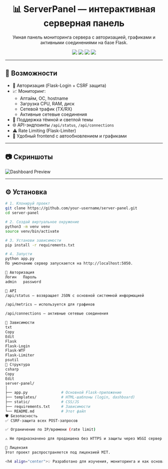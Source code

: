 <h1 align="center">📊 ServerPanel — интерактивная серверная панель</h1>

<p align="center">
  Умная панель мониторинга сервера с авторизацией, графиками и активными соединениями на базе Flask.
</p>

<p align="center">
  <img src="https://img.shields.io/badge/Python-3.10%2B-blue?style=flat&logo=python" />
  <img src="https://img.shields.io/badge/Flask-%20microframework-green?style=flat&logo=flask" />
  <img src="https://img.shields.io/badge/OS-Mac%20%7C%20Linux-lightgrey?style=flat" />
  <img src="https://img.shields.io/badge/license-MIT-blue" />
</p>

---

## 🚀 Возможности

- 🔐 Авторизация (Flask-Login + CSRF защита)
- 📈 Мониторинг:
  - Аптайм, ОС, hostname
  - Загрузка CPU, RAM, диск
  - Сетевой трафик (TX/RX)
  - Активные сетевые соединения
- 🌙 Поддержка тёмной и светлой темы
- 🌐 API-эндпоинты `/api/status`, `/api/connections`
- ⚠️ Rate Limiting (Flask-Limiter)
- 🧩 Удобный frontend с автообновлением и графиками

---

## 📷 Скриншоты
![Dashboard Preview](https://user-images.githubusercontent.com/405f4621-fa41-4e5f-aabd-69f061c36c0a.png)

---

## ⚙️ Установка

```bash
# 1. Клонируй проект
git clone https://github.com/your-username/server-panel.git
cd server-panel

# 2. Создай виртуальное окружение
python3 -m venv venv
source venv/bin/activate

# 3. Установи зависимости
pip install -r requirements.txt

# 4. Запусти
python app.py
По умолчанию сервер запускается на http://localhost:5050.

🔐 Авторизация
Логин	Пароль
admin	password

📡 API
/api/status — возвращает JSON с основной системной информацией

/api/metrics — используется для графиков

/api/connections — активные сетевые соединения

🧰 Зависимости
txt
Copy
Edit
Flask
Flask-Login
Flask-WTF
Flask-Limiter
psutil
📁 Структура
csharp
Copy
Edit
server-panel/
│
├── app.py               # Основной Flask-приложение
├── templates/           # HTML-шаблоны (login, dashboard)
├── static/              # CSS/JS
├── requirements.txt     # Зависимости
└── README.md            # Этот файл
🛡 Безопасность
✅ CSRF-защита всех POST-запросов

✅ Ограничение по IP/времени (rate limit)

⚠️ Не предназначено для продакшена без HTTPS и защиты через WSGI сервер (например, Gunicorn + Nginx)

📄 Лицензия
Этот проект распространяется под лицензией MIT.

<h4 align="center">💡 Разработано для изучения, мониторинга и как основа для админки</h4> ```
